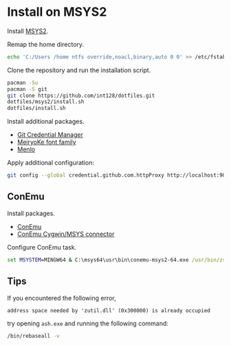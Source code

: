 Install on MSYS2
================

Install [MSYS2](https://msys2.github.io).

Remap the home directory.

```sh
echo 'C:/Users /home ntfs override,noacl,binary,auto 0 0' >> /etc/fstab
```

Clone the repository and run the installation script.

```sh
pacman -Su
pacman -S git
git clone https://github.com/int128/dotfiles.git
dotfiles/msys2/install.sh
dotfiles/install.sh
```

Install additional packages.

* [Git Credential Manager](https://github.com/Microsoft/Git-Credential-Manager-for-Windows)
* [MeiryoKe font family](http://www.geocities.jp/meir000/meiryoKe/index.html)
* [Menlo](https://github.com/hbin/top-programming-fonts)

Apply additional configuration:

```sh
git config --global credential.github.com.httpProxy http://localhost:9090
```


ConEmu
------

Install packages.

* [ConEmu](https://conemu.github.io)
* [ConEmu Cygwin/MSYS connector](https://github.com/Maximus5/cygwin-connector)

Configure ConEmu task.

```bat
set MSYSTEM=MINGW64 & C:\msys64\usr\bin\conemu-msys2-64.exe /usr/bin/zsh --login -i
```


Tips
----

If you encountered the following error,

```
address space needed by 'zutil.dll' (0x300000) is already occupied
```

try opening `ash.exe` and running the following command:

```sh
/bin/rebaseall -v
```

